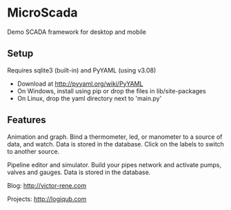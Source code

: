 MicroScada
==========

Demo SCADA framework for desktop and mobile

Setup
-----

Requires sqlite3 (built-in) and PyYAML (using v3.08)

 - Download at http://pyyaml.org/wiki/PyYAML
 - On Windows, install using pip or drop the files in lib/site-packages
 - On Linux, drop the yaml directory next to 'main.py'
 
Features
--------

Animation and graph. Bind a thermometer, led, or manometer to a source of data,
and watch. Data is stored in the database. Click on the labels to switch to
another source.

Pipeline editor and simulator. Build your pipes network and activate pumps,
valves and gauges. Data is stored in the database.
 
Blog: http://victor-rene.com

Projects: http://logiqub.com